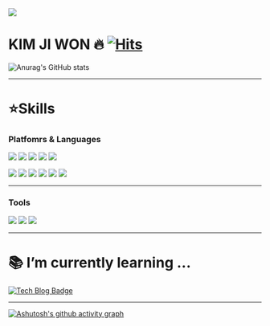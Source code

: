 <img src="https://capsule-render.vercel.app/api?type=wave&color=auto&height=200&section=header" />

# KIM JI WON 🔥   [![Hits](https://hits.seeyoufarm.com/api/count/incr/badge.svg?url=https%3A%2F%2Fgithub.com%2Fjiwonkim16&count_bg=%23C83DA6&title_bg=%23555555&icon=&icon_color=%23E7E7E7&title=hits&edge_flat=false)](https://hits.seeyoufarm.com)

![Anurag's GitHub stats](https://github-readme-stats.vercel.app/api?username=jiwonkim16&show_icons=true&theme=tokyonight)  

---

# ⭐Skills
### Platfomrs & Languages
<img src="https://img.shields.io/badge/TypeScript-3178C6?style=flat&logo=TypeScript&logoColor=white"/> <img src="https://img.shields.io/badge/React-61DAFB?style=flat&logo=React&logoColor=white"/>
<img src="https://img.shields.io/badge/Next.js-000000?style=flat&logo=Next.js&logoColor=white"/>
<img src="https://img.shields.io/badge/JavaScript-F7DF1E?style=flat&logo=JavaScript&logoColor=white"/>
<img src="https://img.shields.io/badge/Tailwind-06B6D4?style=flat&logo=Tailwind CSS&logoColor=white"/>

<img src="https://img.shields.io/badge/ReactQuery-FF4154?style=flat&logo=React Query&logoColor=white"/> <img src="https://img.shields.io/badge/Axios-5A29E4?style=flat&logo=Axios&logoColor=white"/>
<img src="https://img.shields.io/badge/Recoil-3578E5?style=flat&logo=Recoil&logoColor=white"/>
<img src="https://img.shields.io/badge/Vercel-000000?style=flat&logo=Vercel&logoColor=white"/> <img src="https://img.shields.io/badge/React Router-CA4245?style=flat&logo=React Router&logoColor=white"/>
<img src="https://img.shields.io/badge/Socket.io-010101?style=flat&logo=Socket.io&logoColor=white"/>

---

### Tools
<img src="https://img.shields.io/badge/Git-F05032?style=flat&logo=Git&logoColor=white"/>  <img src="https://img.shields.io/badge/Vite-646CFF?style=flat&logo=Vite&logoColor=white"/>
<img src="https://img.shields.io/badge/Visual Studio Code-007ACC?style=flat&logo=Visual Studio Code&logoColor=white"/>

---

# 📚 I’m currently learning ...

[![Tech Blog Badge](http://img.shields.io/badge/-Tech%20blog-black?style=flat-square&logo=github&link=https://soo-vely-dev.tistory.com/)](https://hi-wonn.tistory.com/)

---

[![Ashutosh's github activity graph](https://github-readme-activity-graph.vercel.app/graph?username=jiwonkim16&theme=github-compact)](https://github.com/ashutosh00710/github-readme-activity-graph)

